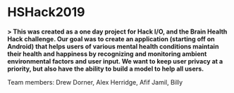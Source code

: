 # HSHack2019

**> This was created as a one day project for Hack I/O, and the Brain Health Hack challenge.
Our goal was to create an application (starting off on Android) that helps users of various mental health conditions
maintain their health and happiness by recognizing and monitoring ambient environmental factors and user input. We want
to keep user privacy at a priority, but also have the ability to build a model to help all users.**

Team members: Drew Dorner, Alex Herridge, Afif Jamil, Billy

